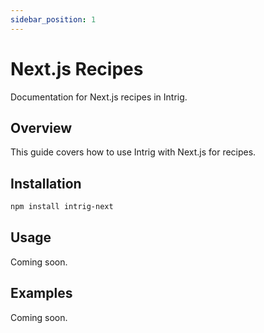 ```yaml
---
sidebar_position: 1
---
```


# Next.js Recipes

Documentation for Next.js recipes in Intrig.

## Overview

This guide covers how to use Intrig with Next.js for recipes.

## Installation

```bash
npm install intrig-next
```

## Usage

Coming soon.

## Examples

Coming soon.
